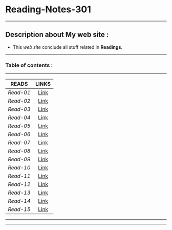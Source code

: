 # Reading-Notes-301


----------------------------------------------------------------
 ## Description about My web site :
  - This _web site_ conclude all stuff related in __Readings__.

----------------------------------------------------------------
 ### Table of contents : 
  
 
 ---------------  -----------
| READS          | LINKS     |
| -------------- |:---------:|
| _Read-01_      | [Link](https://github.com/MohamadSheikhAlshabab/Reading-Notes-301/blob/master/Read01.md)  |
| _Read-02_      | [Link](https://github.com/MohamadSheikhAlshabab/Reading-Notes-301/blob/master/Read02.md)  |
| _Read-03_      | [Link](https://github.com/MohamadSheikhAlshabab/Reading-Notes-301/blob/master/Read03.md)  |
| _Read-04_      | [Link](https://github.com/MohamadSheikhAlshabab/Reading-Notes-301/blob/master/Read04.md)  |
| _Read-05_      | [Link](https://github.com/MohamadSheikhAlshabab/Reading-Notes-301/blob/master/Read05.md)  |
| _Read-06_      | [Link](https://github.com/MohamadSheikhAlshabab/Reading-Notes-301/blob/master/Read06.md)  |
| _Read-07_      | [Link](https://github.com/MohamadSheikhAlshabab/Reading-Notes-301/blob/master/Read07.md)  |
| _Read-08_      | [Link](https://github.com/MohamadSheikhAlshabab/Reading-Notes-301/blob/master/Read08.md)  |
| _Read-09_      | [Link](https://github.com/MohamadSheikhAlshabab/Reading-Notes-301/blob/master/Read09.md)  |
| _Read-10_      | [Link](https://github.com/MohamadSheikhAlshabab/Reading-Notes-301/blob/master/Read10.md)  |
| _Read-11_      | [Link](https://github.com/MohamadSheikhAlshabab/Reading-Notes-301/blob/master/Read11.md)  |
| _Read-12_      | [Link](https://github.com/MohamadSheikhAlshabab/Reading-Notes-301/blob/master/Read12.md)  |
| _Read-13_      | [Link](https://github.com/MohamadSheikhAlshabab/Reading-Notes-301/blob/master/Read13.md)  |
| _Read-14_      | [Link](https://github.com/MohamadSheikhAlshabab/Reading-Notes-301/blob/master/Read14.md)  |
| _Read-15_      | [Link](https://github.com/MohamadSheikhAlshabab/Reading-Notes-301/blob/master/Read15.md)  |
 ---------------  -----------

----------------------------------------------------------------

